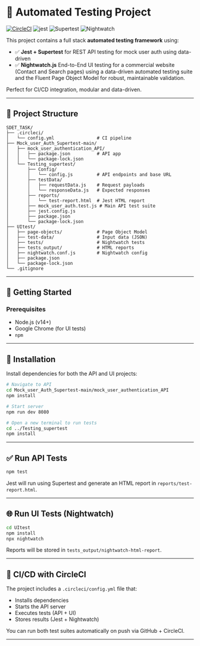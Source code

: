 
# 🧪 Automated Testing Project
[![CircleCI](https://dl.circleci.com/status-badge/img/circleci/W3Ru6CVv8mYHTc4JPsDNqZ/Noi6edEbbpfwPQxcTm59v4/tree/main.svg?style=svg&circle-token=CCIPRJ_6TqgDWPfebv6Mrny2eSqoi_88465e7c5182f7258d78ef6e3bb9b29f0d58fdae)](https://dl.circleci.com/status-badge/redirect/circleci/W3Ru6CVv8mYHTc4JPsDNqZ/Noi6edEbbpfwPQxcTm59v4/tree/main)
![jest](https://img.shields.io/badge/tested%20with-jest-99424f?style=for-the-badge&logo=jest)
![Supertest](https://img.shields.io/badge/tested%20with-supertest-blue?style=for-the-badge)
![Nightwatch](https://img.shields.io/badge/tested%20with-nightwatch-yellow?style=for-the-badge&logo=chrome)

This project contains a full stack **automated testing framework** using:

- ✅ **Jest + Supertest** for REST API testing for mock user auth using data-driven 
- ✅ **Nightwatch.js** End-to-End UI testing for a commercial website (Contact and Search pages) using a data-driven automated testing suite and the Fluent Page Object Model for robust, maintainable validation.

Perfect for CI/CD integration, modular and data-driven.

---

## 📁 Project Structure

```
SDET_TASK/
├── .circleci/
│   └── config.yml                # CI pipeline
├── Mock_user_Auth_Supertest-main/
│   ├── mock_user_authentication_API/
│   │   ├── package.json          # API app
│   │   └── package-lock.json
│   └── Testing_supertest/
│       ├── Config/
│       │   └── config.js         # API endpoints and base URL
│       ├── testData/
│       │   ├── requestData.js    # Request payloads
│       │   └── responseData.js   # Expected responses
│       ├── reports/
│       │   └── test-report.html  # Jest HTML report
│       ├── mock_user_auth.test.js # Main API test suite
│       ├── jest.config.js
│       ├── package.json
│       └── package-lock.json
├── UItest/
│   ├── page-objects/             # Page Object Model
│   ├── test-data/                # Input data (JSON)
│   ├── tests/                    # Nightwatch tests
│   ├── tests_output/             # HTML reports
│   ├── nightwatch.conf.js        # Nightwatch config
│   ├── package.json
│   └── package-lock.json
└── .gitignore
```

---

## 🚀 Getting Started

### Prerequisites

- Node.js (v14+)
- Google Chrome (for UI tests)
- `npm`

---

## 🔧 Installation

Install dependencies for both the API and UI projects:

```bash
# Navigate to API
cd Mock_user_Auth_Supertest-main/mock_user_authentication_API
npm install

# Start server
npm run dev 8080

# Open a new terminal to run tests
cd ../Testing_supertest
npm install
```

---

## ✅ Run API Tests

```bash
npm test
```

Jest will run using Supertest and generate an HTML report in `reports/test-report.html`.

---

## 🌐 Run UI Tests (Nightwatch)

```bash
cd UItest
npm install
npx nightwatch
```

Reports will be stored in `tests_output/nightwatch-html-report`.

---

## 🔄 CI/CD with CircleCI

The project includes a `.circleci/config.yml` file that:

- Installs dependencies
- Starts the API server
- Executes tests (API + UI)
- Stores results (Jest + Nightwatch)

You can run both test suites automatically on push via GitHub + CircleCI.

---

